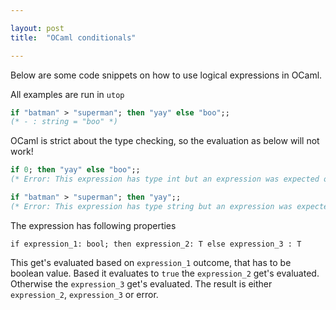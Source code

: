 ```yaml
---

layout: post
title:  "OCaml conditionals"

---
```


Below are some code snippets on how to use logical expressions in OCaml.

All examples are run in `utop`

```ocaml
if "batman" > "superman"; then "yay" else "boo";;
(* - : string = "boo" *)
```

OCaml is strict about the type checking, so the evaluation as below will not work!

```ocaml
if 0; then "yay" else "boo";;
(* Error: This expression has type int but an expression was expected of type bool because it is in the condition of an if-statement *)

if "batman" > "superman"; then "yay";;
(* Error: This expression has type string but an expression was expected of type unit because it is in the result of a conditional with no else branch *)

```

The expression has following properties

```
if expression_1: bool; then expression_2: T else expression_3 : T 
```

This get's evaluated based on `expression_1` outcome, that has to be boolean value. Based it evaluates to `true` the `expression_2` get's evaluated. Otherwise the `expression_3` get's evaluated. The result is either `expression_2`, `expression_3` or error.




